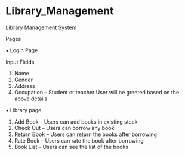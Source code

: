 # Library_Management
Library Management System


Pages

•	Login Page

Input Fields
1.	Name
2.	Gender
3.	Address 
4.	Occupation – Student or teacher
User will be greeted based on the above details

•	Library page
1.	Add Book – Users can add books in existing stock
2.	Check Out – Users can borrow any book
3.	Return Book – Users can return the books after borrowing
4.	 Rate Book – Users can rate the book after borrowing
5.	 Book List – Users can see the list of the books

